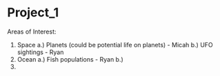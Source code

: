# Project_1

Areas of Interest:
  1. Space
      a.) Planets (could be potential life on planets) - Micah
      b.) UFO sightings - Ryan
  2. Ocean
      a.) Fish populations - Ryan
      b.) 
  3. 
      

